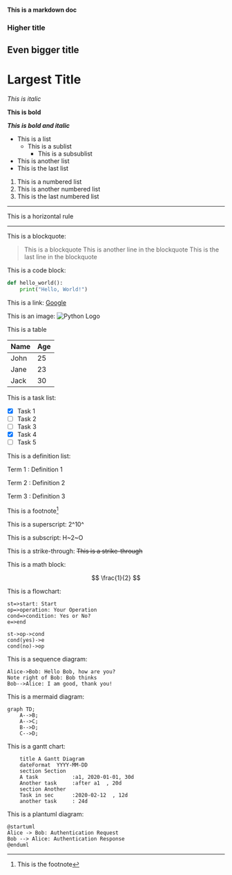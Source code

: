

#### This is a markdown doc

### Higher title

## Even bigger title

# Largest Title

*This is italic*

**This is bold**

***This is bold and italic***

- This is a list
  - This is a sublist
    - This is a subsublist
- This is another list
- This is the last list

1. This is a numbered list
2. This is another numbered list
3. This is the last numbered list

---

This is a horizontal rule

---

This is a blockquote:

> This is a blockquote
> This is another line in the blockquote
> This is the last line in the blockquote


This is a code block:

```python
def hello_world():
    print("Hello, World!")
```

This is a link: [Google](https://www.google.com)

This is an image: ![Python Logo](https://www.python.org/static/community_logos/python-logo-master-v3-TM.png)

This is a table

| Name | Age |
|------|-----|
| John | 25  |
| Jane | 23  |
| Jack | 30  |

This is a task list:

- [x] Task 1
- [ ] Task 2
- [ ] Task 3
- [x] Task 4
- [ ] Task 5

This is a definition list:

Term 1
: Definition 1

Term 2
: Definition 2

Term 3
: Definition 3


This is a footnote[^1]

[^1]: This is the footnote


This is a superscript: 2^10^

This is a subscript: H~2~O

This is a strike-through: ~~This is a strike-through~~

This is a math block:

$$
\frac{1}{2}
$$

This is a flowchart:

```flow
st=>start: Start
op=>operation: Your Operation
cond=>condition: Yes or No?
e=>end

st->op->cond
cond(yes)->e
cond(no)->op
```


This is a sequence diagram:

```sequence
Alice->Bob: Hello Bob, how are you?
Note right of Bob: Bob thinks
Bob-->Alice: I am good, thank you!
```


This is a mermaid diagram:

```mermaid
graph TD;
    A-->B;
    A-->C;
    B-->D;
    C-->D;
```


This is a gantt chart:

```gantt
    title A Gantt Diagram
    dateFormat  YYYY-MM-DD
    section Section
    A task           :a1, 2020-01-01, 30d
    Another task     :after a1  , 20d
    section Another
    Task in sec      :2020-02-12  , 12d
    another task     : 24d
```


This is a plantuml diagram:

```plantuml
@startuml
Alice -> Bob: Authentication Request
Bob --> Alice: Authentication Response
@enduml
```
